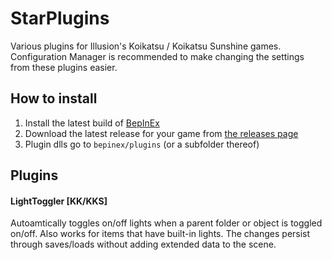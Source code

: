 # StarPlugins

Various plugins for Illusion's Koikatsu / Koikatsu Sunshine games.
Configuration Manager is recommended to make changing the settings from these plugins easier.

## How to install
1. Install the latest build of [BepInEx](https://github.com/BepInEx/BepInEx/releases)
2. Download the latest release for your game from [the releases page](../../releases)
3. Plugin dlls go to `bepinex/plugins` (or a subfolder thereof)

## Plugins

#### LightToggler [KK/KKS]
Autoamtically toggles on/off lights when a parent folder or object is toggled on/off.
Also works for items that have built-in lights.
The changes persist through saves/loads without adding extended data to the scene.
